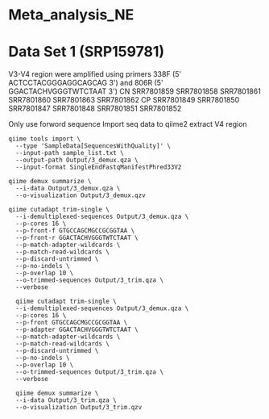 # Meta_analysis_NE

# Data Set 1 (SRP159781)
V3-V4 region were amplified using primers 338F (5' ACTCCTACGGGAGGCAGCAG 3') and 806R (5' GGACTACHVGGGTWTCTAAT 3')
CN
SRR7801859 SRR7801858 SRR7801861 SRR7801860 SRR7801863 SRR7801862
CP
SRR7801849 SRR7801850 SRR7801847 SRR7801848 SRR7801851 SRR7801852

Only use forword sequence 
Import seq data to qiime2 extract V4 region
```
qiime tools import \
  --type 'SampleData[SequencesWithQuality]' \
  --input-path sample_list.txt \
  --output-path Output/3_demux.qza \
  --input-format SingleEndFastqManifestPhred33V2

qiime demux summarize \
  --i-data Output/3_demux.qza \
  --o-visualization Output/3_demux.qzv

qiime cutadapt trim-single \
  --i-demultiplexed-sequences Output/3_demux.qza \
  --p-cores 16 \
  --p-front-f GTGCCAGCMGCCGCGGTAA \
  --p-front-r GGACTACHVGGGTWTCTAAT \
  --p-match-adapter-wildcards \
  --p-match-read-wildcards \
  --p-discard-untrimmed \
  --p-no-indels \
  --p-overlap 10 \
  --o-trimmed-sequences Output/3_trim.qza \
  --verbose 
  
  qiime cutadapt trim-single \
  --i-demultiplexed-sequences Output/3_demux.qza \
  --p-cores 16 \
  --p-front GTGCCAGCMGCCGCGGTAA \
  --p-adapter GGACTACHVGGGTWTCTAAT \
  --p-match-adapter-wildcards \
  --p-match-read-wildcards \
  --p-discard-untrimmed \
  --p-no-indels \
  --p-overlap 10 \
  --o-trimmed-sequences Output/3_trim.qza \
  --verbose 
  
  qiime demux summarize \
  --i-data Output/3_trim.qza \
  --o-visualization Output/3_trim.qzv
  

